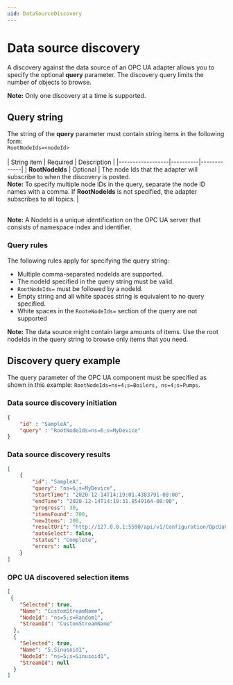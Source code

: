```yaml
---
uid: DataSourceDiscovery
---
```


# Data source discovery

A discovery against the data source of an OPC UA adapter allows you to specify the optional **query** parameter. The discovery query limits the number of objects to browse.

**Note:** Only one discovery at a time is supported.

## Query string

The string of the **query** parameter must contain string items in the following form: <br>`RootNodeIds=<nodeId>`<br><br>
| String item      | Required | Description |
|------------------|----------|-------------|
| **RootNodeIds**  | Optional |  The node Ids that the adapter will subscribe to when the discovery is posted.<br>**Note:** To specify multiple node IDs in the query, separate the node ID names with a comma. If **RootNodeIds** is not specified, the adapter subscribes to all topics. |

<br>**Note:** A NodeId is a unique identification on the OPC UA server that consists of namespace index and identifier.

### Query rules

The following rules apply for specifying the query string:

- Multiple comma-separated nodeIds are supported.
- The nodeId specified in the query string must be valid.
- `RootNodeIds=` must be followed by a nodeId.
- Empty string and all white spaces string is equivalent to no query specified.
- White spaces in the `RooteNodeIds=` section of the query are not supported

**Note:** The data source might contain large amounts of items. Use the root nodeIds in the query string to browse only items that you need.

## Discovery query example

The query parameter of the OPC UA component must be specified as shown in this example:
`RootNodeIds=ns=4;s=Boilers, ns=4;s=Pumps`.

### Data source discovery initiation

```json
{
	"id" : "SampleA",
	"query" : "RootNodeIds=ns=6;s=MyDevice"
}
```

### Data source discovery results

```json
[
    {
	    "id": "SampleA",
	    "query": "ns=6;s=MyDevice",
	    "startTime": "2020-12-14T14:19:01.4383791-08:00",
	    "endTime": "2020-12-14T14:19:31.8549164-08:00",
	    "progress": 30,
	    "itemsFound": 700,
	    "newItems": 200,
	    "resultUri": "http://127.0.0.1:5590/api/v1/Configuration/OpcUaComponentId/Discoveries/40/result",
	    "autoSelect": false,
	    "status": "Complete",
	    "errors": null
	}
]
```

### OPC UA discovered selection items

```json
[
 {
    "Selected": true,
    "Name": "CustomStreamName",
    "NodeId": "ns=5;s=Random1",
    "StreamId": "CustomStreamName"
  },
  {
    "Selected": true,
    "Name": "5.Sinusoid1",
    "NodeId": "ns=5;s=Sinusoid1",
    "StreamId": null
  }
]
```